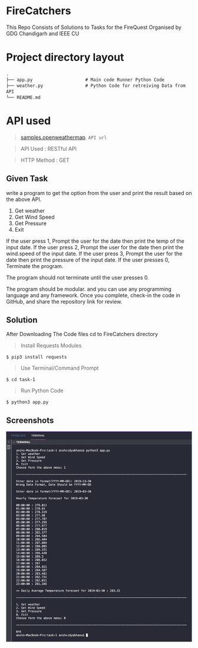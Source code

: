 # FireCatchers
This Repo Consists of Solutions to Tasks for the FireQuest Organised by GDG Chandigarh and IEEE CU

# Project directory layout
    .
    ├── app.py                    # Main code Runner Python Code
    ├── weather.py                # Python Code for retreiving Data from API
    └── README.md

# API used
> [samples.openweathermap](https://samples.openweathermap.org/data/2.5/forecast/hourly?q=London,us&appid=b6907d289e10d714a6e88b30761fae22). `API url`

>   API Used    : RESTful API

> HTTP Method : GET

## Given Task
write a program to get the option from the user and print the result based on the above API.
 
1. Get weather
2. Get Wind Speed
3. Get Pressure
0. Exit
 
If the user press 1, Prompt the user for the date then print the temp of the input date.
If the user press 2, Prompt the user for the date then print the wind.speed of the input date.
If the user press 3, Prompt the user for the date then print the pressure of the input date.
If the user presses 0, Terminate the program.
 
The program should not terminate until the user presses 0.
 
The program should be modular. and you can use any programming language and any framework.
Once you complete, check-in the code in GitHub, and share the repository link for review.

## Solution
After Downloading The Code files cd to FireCatchers directory
> Install Requests Modules

```
$ pip3 install requests
```

> Use Terminal/Command Prompt 

```
$ cd task-1
```

> Run Python Code 

```
$ python3 app.py
```

## Screenshots
![Screenshot](ss-01.png)
